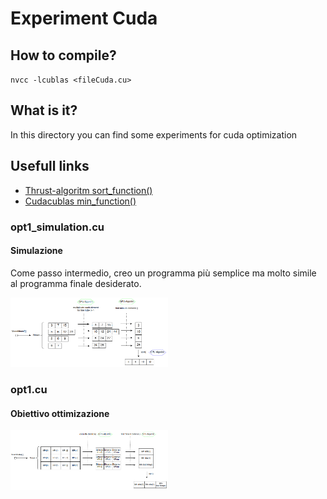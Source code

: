 # Experiment Cuda



## How to compile?

`nvcc -lcublas <fileCuda.cu>`


## What is it?

In this directory you can find some experiments for cuda optimization

## Usefull links

- [Thrust-algoritm sort_function()](https://nvidia.github.io/cccl/thrust/api/groups/group__algorithms.html)
- [Cudacublas min_function()](https://docs.nvidia.com/cuda/cublas/index.html#cublasi-t-amin)





### opt1_simulation.cu

#### Simulazione

Come passo intermedio, creo un programma più semplice ma molto simile al programma finale desiderato.

<img src="img/opt1.cu_1.png" width=50% alt=""> </img>

### opt1.cu


#### Obiettivo ottimizazione

<img src="img/opt1.png" width=50% alt=""> </img>








